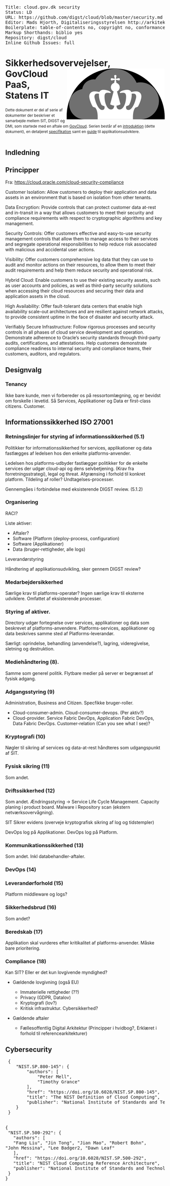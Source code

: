 <pre class='metadata'>
Title: cloud.gov.dk security
Status: LD
URL: https://github.com/digst/cloud/blob/master/security.md
Editor: Mads Hjorth, Digitaliseringsstyrelsen http://arkitektur.digst.dk
Boilerplate: table-of-contents no, copyright no, conformance no, abstract no
Markup Shorthands: biblio yes
Repository: digst/cloud
Inline Github Issues: full
</pre>
<h1>Sikkerhedsovervejelser<img src="cloud.svg" align="right">,<br> GovCloud PaaS,<br> Statens IT</h1>

<small>
Dette dokument er del af serie af dokumenter der beskriver et samarbejde mellem SIT, DIGST og DMI, som startede med en aftale om <a href="https://digst.github.io/cloud/start.html">GovCloud</a>. Serien består af en <a href="https://digst.github.io/cloud/intro.html">introduktion</a> (dette dokument), en detaljeret <a href="https://digst.github.io/cloud/spec.html"> specifikation</a> samt en <a href="https://digst.github.io/cloud/guide.html">guide</a> til applikationsudviklere.</small>
<br /><br />




<h2 class="no-num">Indledning</h2>



## Principper

Fra: https://cloud.oracle.com/cloud-security-compliance

Customer Isolation: Allow customers to deploy their application and data assets in an environment that is based on isolation from other tenants.

Data Encryption: Provide controls that can protect customer data at-rest and in-transit in a way that allows customers to meet their security and compliance requirements with respect to cryptographic algorithms and key management.

Security Controls: Offer customers effective and easy-to-use security management controls that allow them to manage access to their services and segregate operational responsibilities to help reduce risk associated with malicious and accidental user actions.

Visibility: Offer customers comprehensive log data that they can use to audit and monitor actions on their resources, to allow them to meet their audit requirements and help them reduce security and operational risk.

Hybrid Cloud: Enable customers to use their existing security assets, such as user accounts and policies, as well as third-party security solutions when accessing their cloud resources and securing their data and application assets in the cloud.

High Availability: Offer fault-tolerant data centers that enable high availability scale-out architectures and are resilient against network attacks, to provide consistent uptime in the face of disaster and security attack.

Verifiably Secure Infrastructure: Follow rigorous processes and security controls in all phases of cloud service development and operation. Demonstrate adherence to Oracle’s security standards through third-party audits, certifications, and attestations. Help customers demonstrate compliance readiness to internal security and compliance teams, their customers, auditors, and regulators.

## Designvalg

### Tenancy
Ikke bare kunde, men vi forbereder os på ressortomlægning, og er bevidst om forskelle i levetid. Så Services, Applikationer og Data er first-class citizens. Customer.



## Informationssikkerhed ISO 27001

### Retningslinjer for styring af informationssikkerhed (5.1)
Politikker for informationssikkerhed for services, applikationer og data fastlægges af ledelsen hos den enkelte platforms-anvender.

Ledelsen hos platforms-udbyder fastlægger politikker for de enkelte services der udgør cloud-api og dens selvbetjening. (Krav fra forretningsstrategi), legal og threat. Afgrænsing i forhold til konkret platform. Tildeling af roller? Undtagelses-processer.

Gennemgåes i forbindelse med eksisterende DIGST review. (5.1.2)


### Organisering
RACI?

Liste aktiver:

- Aftaler?
- Software (Platform (deploy-process, configuration)
- Software (Applikationer)
- Data (bruger-rettigheder, alle logs)

Leverandørstyring

Håndtering af applikationsudvikling, sker gennem DIGST review?

### Medarbejdersikkerhed
Særlige krav til platforms-operatør?
Ingen særlige krav til eksterne udviklere. Omfattet af eksisterende processer.


### Styring af aktiver.
Directory udgør fortegnelse over services, applikationer og data som beskrevet af platforms-anvendere.
Platforms-services, applikationer og data beskrives samme sted af Platforms-leverandør.

Særligt: oprindelse, behandling (anvendelse?), lagring, videregivelse, sletning og destruktion.

### Mediehåndtering (8).
Samme som generel politik. Flytbare medier på server er begrænset af fysisk adgang.

### Adgangsstyring (9)
Administration, Business and Citizen. Specfikke bruger-roller.
- Cloud-consumer-admin. Cloud-consumer-devops. (Per aktiv?)
- Cloud-provider. Service Fabric DevOps, Application Fabric DevOps,  Data Fabric DevOps. Customer-relation (Can you see what I see)?

### Kryptografi (10)
Nøgler til sikring af services og data-at-rest håndteres som udgangspunkt af SIT.

### Fysisk sikring (11)
Som andet.

### Driftssikkerhed (12)
Som andet. Ændringsstyring -> Service Life Cycle Management. Capacity planing i product board. Malware i Repository scan (ekstern netværksovervågning).

SIT Sikrer evidens (overveje kryptografisk sikring af log og tidstempler)

DevOps log på Applikationer.
DevOps log på Platform.

### Kommunikationssikkerhed (13)
Som andet. Inkl databehandler-aftaler.

### DevOps (14)

### Leverandørforhold (15)
Platform middleware og logs?

### Sikkerhedsbrud (16)
Som andet?

### Beredskab (17)
Applikation skal vurderes efter kritikalitet af platforms-anvender. Måske bare prioritering.

### Compliance (18)
Kan SIT? Eller er det kun lovgivende myndighed?


- Gældende lovgivning (også EU)
  - Immaterielle rettigheder (??)
  - Privacy (GDPR, Datalov)
  - Kryptografi (lov?)
  - Kritisk infrastruktur. Cybersikkerhed?

- Gældende aftaler
  - Fællesoffentlig Digital Arkitektur (Principper i hvidbog?, Erklæret i forhold til referencearkitekturer)

## Cybersecurity


<pre class=biblio>
 {
 	"NIST.SP.800-145": {
 		"authors": [
 			"Peter Mell",
 			"Timothy Grance"
 		],
 		"href": "https://doi.org/10.6028/NIST.SP.800-145",
 		"title": "The NIST Definition of Cloud Computing",
 		"publisher": "National Institute of Standards and Technologies"
 	}
 }


{
 "NIST.SP.500-292": {
   "authors": [
   "Fang Liu", "Jin Tong", "Jian Mao", "Robert Bohn",
"John Messina", "Lee Badger2, "Dawn Leaf"
   ],
   "href": "https://doi.org/10.6028/NIST.SP.500-292",
   "title": "NIST Cloud Computing Reference Architecture",
   "publisher": "National Institute of Standards and Technologies"
 }
}

 </pre>
